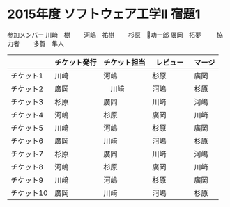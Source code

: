 # 2015年度 ソフトウェア工学II 宿題1

  参加メンバー
   川﨑　樹
　　河嶋　祐樹
　　杉原　功一郎
   廣岡　拓夢
　
　協力者
　　多賀　隼人
   


|          | チケット発行 | チケット担当 | レビュー　| マージ |
|----------|------------|-------------|---------|--------|
| チケット1 | 川﨑| 河嶋| 杉原| 廣岡|
| チケット2 | 廣岡|　川﨑| 河嶋| 杉原|
| チケット3 | 杉原| 廣岡| 川﨑| 河嶋|
| チケット4 | 河嶋| 杉原| 廣岡| 川﨑|
| チケット5 | 川﨑| 河嶋| 杉原| 廣岡|
| チケット6 | 廣岡| 川﨑| 河嶋| 杉原|
| チケット7 | 杉原| 廣岡| 川﨑| 河嶋|
| チケット8 | 河嶋| 杉原| 廣岡| 川﨑|
| チケット9 | 川﨑| 河嶋| 杉原| 廣岡|
| チケット10 | 廣岡| 川﨑| 河嶋| 杉原|




